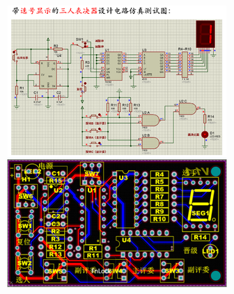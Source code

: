 
![SCH](https://github.com/LZH-ang/Digital-Circuit-Practice/blob/main/three%20voter%20logic%20circuit%E4%B8%89%E4%BA%BA%E8%A1%A8%E5%86%B3%E5%99%A8/simulation.png)  
![PCB](https://github.com/LZH-ang/Digital-Circuit-Practice/blob/main/three%20voter%20logic%20circuit%E4%B8%89%E4%BA%BA%E8%A1%A8%E5%86%B3%E5%99%A8/PCB.png)  
